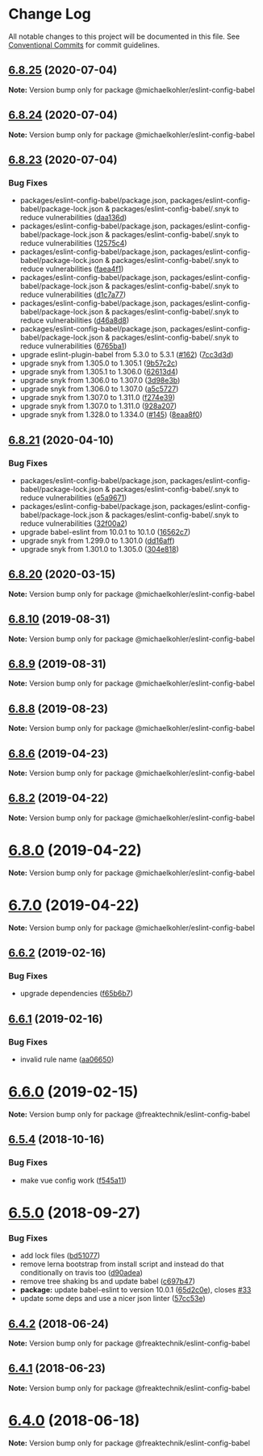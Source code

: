 # Change Log

All notable changes to this project will be documented in this file.
See [Conventional Commits](https://conventionalcommits.org) for commit guidelines.

## [6.8.25](https://github.com/michaelkohler/eslint-configs/compare/v6.8.24...v6.8.25) (2020-07-04)

**Note:** Version bump only for package @michaelkohler/eslint-config-babel





## [6.8.24](https://github.com/michaelkohler/eslint-configs/compare/v6.8.23...v6.8.24) (2020-07-04)

**Note:** Version bump only for package @michaelkohler/eslint-config-babel





## [6.8.23](https://github.com/michaelkohler/eslint-configs/compare/v6.8.21...v6.8.23) (2020-07-04)


### Bug Fixes

* packages/eslint-config-babel/package.json, packages/eslint-config-babel/package-lock.json & packages/eslint-config-babel/.snyk to reduce vulnerabilities ([daa136d](https://github.com/michaelkohler/eslint-configs/commit/daa136d8b1a8aa3b5b7024a0a7c5947647fc620f))
* packages/eslint-config-babel/package.json, packages/eslint-config-babel/package-lock.json & packages/eslint-config-babel/.snyk to reduce vulnerabilities ([12575c4](https://github.com/michaelkohler/eslint-configs/commit/12575c4204945b0f531140efd1fa042a3be58546))
* packages/eslint-config-babel/package.json, packages/eslint-config-babel/package-lock.json & packages/eslint-config-babel/.snyk to reduce vulnerabilities ([faea4f1](https://github.com/michaelkohler/eslint-configs/commit/faea4f16a12279774b2ba9761338e6cec519423c))
* packages/eslint-config-babel/package.json, packages/eslint-config-babel/package-lock.json & packages/eslint-config-babel/.snyk to reduce vulnerabilities ([d1c7a77](https://github.com/michaelkohler/eslint-configs/commit/d1c7a772a73b60a4330d93978024bc788dc50348))
* packages/eslint-config-babel/package.json, packages/eslint-config-babel/package-lock.json & packages/eslint-config-babel/.snyk to reduce vulnerabilities ([d46a8d8](https://github.com/michaelkohler/eslint-configs/commit/d46a8d8131ddcbc44ffd836facb33d2a9ad61ab5))
* packages/eslint-config-babel/package.json, packages/eslint-config-babel/package-lock.json & packages/eslint-config-babel/.snyk to reduce vulnerabilities ([6765ba1](https://github.com/michaelkohler/eslint-configs/commit/6765ba13f65bd0f1a417733d0bb37e351d9d3a2b))
* upgrade eslint-plugin-babel from 5.3.0 to 5.3.1 ([#162](https://github.com/michaelkohler/eslint-configs/issues/162)) ([7cc3d3d](https://github.com/michaelkohler/eslint-configs/commit/7cc3d3d7c2f757b07149c9c78dddf9a869f713c7))
* upgrade snyk from 1.305.0 to 1.305.1 ([9b57c2c](https://github.com/michaelkohler/eslint-configs/commit/9b57c2cb6943e55f0e32330a3c902b4bc5e77c21))
* upgrade snyk from 1.305.1 to 1.306.0 ([62613d4](https://github.com/michaelkohler/eslint-configs/commit/62613d48681ea01dc2814c9fcbc99e7814c36fee))
* upgrade snyk from 1.306.0 to 1.307.0 ([3d98e3b](https://github.com/michaelkohler/eslint-configs/commit/3d98e3bf7b1cecab2019de1a84b4a027492872b7))
* upgrade snyk from 1.306.0 to 1.307.0 ([a5c5727](https://github.com/michaelkohler/eslint-configs/commit/a5c5727bb7f5f67caae9adfb2732dde60fd26c07))
* upgrade snyk from 1.307.0 to 1.311.0 ([f274e39](https://github.com/michaelkohler/eslint-configs/commit/f274e39c2c410b699b89c0091f4409bca8ffdc2b))
* upgrade snyk from 1.307.0 to 1.311.0 ([928a207](https://github.com/michaelkohler/eslint-configs/commit/928a207b87dcafb69ed55e46de720e19d58bcc30))
* upgrade snyk from 1.328.0 to 1.334.0 ([#145](https://github.com/michaelkohler/eslint-configs/issues/145)) ([8eaa8f0](https://github.com/michaelkohler/eslint-configs/commit/8eaa8f083bc2bb7ea20100399ebd5a239fce78e5))





## [6.8.21](https://github.com/michaelkohler/eslint-configs/compare/v6.8.20...v6.8.21) (2020-04-10)


### Bug Fixes

* packages/eslint-config-babel/package.json, packages/eslint-config-babel/package-lock.json & packages/eslint-config-babel/.snyk to reduce vulnerabilities ([e5a9671](https://github.com/michaelkohler/eslint-configs/commit/e5a9671066043abb64b52c8cb05b7d08fb754bd7))
* packages/eslint-config-babel/package.json, packages/eslint-config-babel/package-lock.json & packages/eslint-config-babel/.snyk to reduce vulnerabilities ([32f00a2](https://github.com/michaelkohler/eslint-configs/commit/32f00a20e3c4572e63cec38aa599e411e914227a))
* upgrade babel-eslint from 10.0.1 to 10.1.0 ([16562c7](https://github.com/michaelkohler/eslint-configs/commit/16562c76ca2e8f51e5b7faefe909cfffd83687e2))
* upgrade snyk from 1.299.0 to 1.301.0 ([dd16aff](https://github.com/michaelkohler/eslint-configs/commit/dd16affb5587718dc2c0d2f986cb0884098bf2b5))
* upgrade snyk from 1.301.0 to 1.305.0 ([304e818](https://github.com/michaelkohler/eslint-configs/commit/304e818630bb02636e3b203f7c5fd3b7fab7839b))





## [6.8.20](https://github.com/michaelkohler/eslint-configs/compare/v6.8.19...v6.8.20) (2020-03-15)

**Note:** Version bump only for package @michaelkohler/eslint-config-babel





## [6.8.10](https://github.com/michaelkohler/eslint-configs/compare/v6.8.9...v6.8.10) (2019-08-31)

**Note:** Version bump only for package @michaelkohler/eslint-config-babel





## [6.8.9](https://github.com/michaelkohler/eslint-configs/compare/v6.8.8...v6.8.9) (2019-08-31)

**Note:** Version bump only for package @michaelkohler/eslint-config-babel





## [6.8.8](https://github.com/michaelkohler/eslint-configs/compare/v6.8.7...v6.8.8) (2019-08-23)

**Note:** Version bump only for package @michaelkohler/eslint-config-babel





## [6.8.6](https://github.com/michaelkohler/eslint-configs/compare/v6.8.5...v6.8.6) (2019-04-23)

**Note:** Version bump only for package @michaelkohler/eslint-config-babel





## [6.8.2](https://github.com/michaelkohler/eslint-configs/compare/v6.8.1...v6.8.2) (2019-04-22)

**Note:** Version bump only for package @michaelkohler/eslint-config-babel





# [6.8.0](https://github.com/michaelkohler/eslint-configs/compare/v6.6.3...v6.8.0) (2019-04-22)

**Note:** Version bump only for package @michaelkohler/eslint-config-babel





# [6.7.0](https://github.com/michaelkohler/eslint-configs/compare/v6.6.3...v6.7.0) (2019-04-22)

**Note:** Version bump only for package @michaelkohler/eslint-config-babel





## [6.6.2](https://github.com/freaktechnik/eslint-configs/compare/v6.6.1...v6.6.2) (2019-02-16)


### Bug Fixes

* upgrade dependencies ([f65b6b7](https://github.com/freaktechnik/eslint-configs/commit/f65b6b7))





## [6.6.1](https://github.com/freaktechnik/eslint-configs/compare/v6.6.0...v6.6.1) (2019-02-16)


### Bug Fixes

* invalid rule name ([aa06650](https://github.com/freaktechnik/eslint-configs/commit/aa06650))





# [6.6.0](https://github.com/freaktechnik/eslint-configs/compare/v6.5.4...v6.6.0) (2019-02-15)

**Note:** Version bump only for package @freaktechnik/eslint-config-babel





## [6.5.4](https://github.com/freaktechnik/eslint-configs/compare/v6.5.3...v6.5.4) (2018-10-16)


### Bug Fixes

* make vue config work ([f545a11](https://github.com/freaktechnik/eslint-configs/commit/f545a11))





<a name="6.5.0"></a>
# [6.5.0](https://github.com/freaktechnik/eslint-configs/compare/v6.4.4...v6.5.0) (2018-09-27)


### Bug Fixes

* add lock files ([bd51077](https://github.com/freaktechnik/eslint-configs/commit/bd51077))
* remove lerna bootstrap from install script and instead do that conditionally on travis too ([d90adea](https://github.com/freaktechnik/eslint-configs/commit/d90adea))
* remove tree shaking bs and update babel ([c697b47](https://github.com/freaktechnik/eslint-configs/commit/c697b47))
* **package:** update babel-eslint to version 10.0.1 ([65d2c0e](https://github.com/freaktechnik/eslint-configs/commit/65d2c0e)), closes [#33](https://github.com/freaktechnik/eslint-configs/issues/33)
* update some deps and use a nicer json linter ([57cc53e](https://github.com/freaktechnik/eslint-configs/commit/57cc53e))





<a name="6.4.2"></a>
## [6.4.2](https://github.com/freaktechnik/eslint-configs/compare/v6.4.1...v6.4.2) (2018-06-24)




**Note:** Version bump only for package @freaktechnik/eslint-config-babel

<a name="6.4.1"></a>
## [6.4.1](https://github.com/freaktechnik/eslint-configs/compare/v6.4.0...v6.4.1) (2018-06-23)




**Note:** Version bump only for package @freaktechnik/eslint-config-babel

<a name="6.4.0"></a>
# [6.4.0](https://github.com/freaktechnik/eslint-configs/compare/v6.3.5...v6.4.0) (2018-06-18)




**Note:** Version bump only for package @freaktechnik/eslint-config-babel

